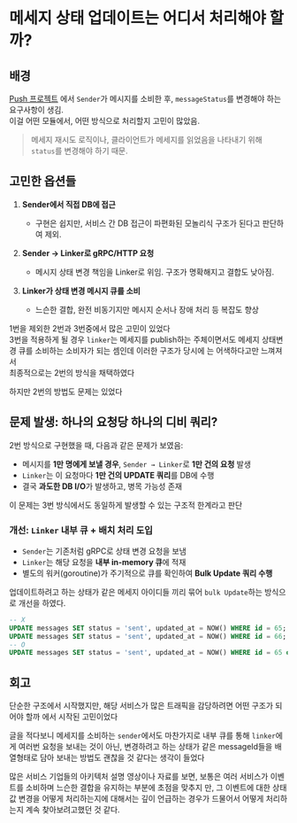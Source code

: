 # 메세지 상태 업데이트는 어디서 처리해야 할까?

## 배경

[Push 프로젝트](https://github.com/opjt/push-project) 에서 `Sender`가 메시지를 소비한 후, `messageStatus`를 변경해야 하는 요구사항이 생김.  
이걸 어떤 모듈에서, 어떤 방식으로 처리할지 고민이 많았음.

> 메세지 재시도 로직이나, 클라이언트가 메세지를 읽었음을 나타내기 위해 `status`를 변경해야 하기 때문.

## 고민한 옵션들

1. **Sender에서 직접 DB에 접근**

   - 구현은 쉽지만, 서비스 간 DB 접근이 파편화된 모놀리식 구조가 된다고 판단하여 제외.

2. **Sender → Linker로 gRPC/HTTP 요청**

   - 메시지 상태 변경 책임을 Linker로 위임. 구조가 명확해지고 결합도 낮아짐.

3. **Linker가 상태 변경 메시지 큐를 소비**
   - 느슨한 결합, 완전 비동기지만 메시지 순서나 장애 처리 등 복잡도 향상

1번을 제외한 2번과 3번중에서 많은 고민이 있었다  
3번을 적용하게 될 경우 `linker`는 메세지를 publish하는 주체이면서도 메세지 상태변경 큐를 소비하는 소비자가 되는 셈인데 이러한 구조가 당시에
는 어색하다고만 느껴져서  
최종적으로는 2번의 방식을 채택하였다

하지만 2번의 방법도 문제는 있었다

## 문제 발생: 하나의 요청당 하나의 디비 쿼리?

2번 방식으로 구현했을 때, 다음과 같은 문제가 보였음:

- 메시지를 **1만 명에게 보낼 경우**, `Sender → Linker`로 **1만 건의 요청** 발생
- `Linker`는 이 요청마다 **1만 건의 UPDATE 쿼리**를 DB에 수행
- 결국 **과도한 DB I/O**가 발생하고, 병목 가능성 존재

이 문제는 3번 방식에서도 동일하게 발생할 수 있는 구조적 한계라고 판단

### 개선: `Linker` 내부 큐 + 배치 처리 도입

- `Sender`는 기존처럼 gRPC로 상태 변경 요청을 보냄
- `Linker`는 해당 요청을 **내부 in-memory 큐**에 적재
- 별도의 워커(goroutine)가 주기적으로 큐를 확인하여 **Bulk Update 쿼리 수행**

업데이트하려고 하는 상태가 같은 메세지 아이디들 끼리 묶어 `bulk Update`하는 방식으로 개선을 하였다.

```sql
-- X
UPDATE messages SET status = 'sent', updated_at = NOW() WHERE id = 65;
UPDATE messages SET status = 'sent', updated_at = NOW() WHERE id = 66;
-- O
UPDATE messages SET status = 'sent', updated_at = NOW() WHERE id = 65 or id = 66;
```

## 회고

단순한 구조에서 시작했지만, 해당 서비스가 많은 트래픽을 감당하려면 어떤 구조가 되어야 할까 에서 시작된 고민이었다

글을 적다보니 메세지를 소비하는 `sender`에서도 마찬가지로 내부 큐를 통해 `linker`에게 여러번 요청을 보내는 것이 아닌, 변경하려고 하는 상태가
같은 messageId들을 배열형태로 담아 보내는 방법도 괜찮을 것 같다는 생각이 들었다

많은 서비스 기업들의 아키텍처 설명 영상이나 자료를 보면, 보통은 여러 서비스가 이벤트를 소비하며 느슨한 결합을 유지하는 부분에 초점을 맞추지
만, 그 이벤트에 대한 상태값 변경을 어떻게 처리하는지에 대해서는 깊이 언급하는 경우가 드물어서 어떻게 처리하는지 계속 찾아보려고했던 것 같다.

